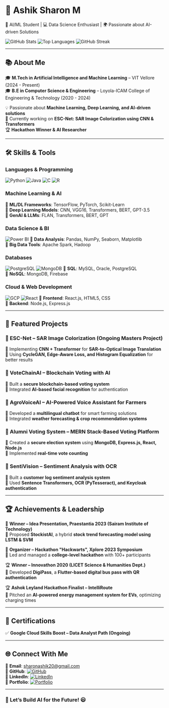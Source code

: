 # 📌 Ashik Sharon M
🚀 AI/ML Student | 💻 Data Science Enthusiast | 🌍 Passionate about AI-driven Solutions

![GitHub Stats](https://github-readme-stats.vercel.app/api?username=ashiksharonm&show_icons=true&theme=radical)
![Top Languages](https://github-readme-stats.vercel.app/api/top-langs/?username=ashiksharonm&layout=compact&theme=dark)
![GitHub Streak](https://github-readme-streak-stats.herokuapp.com/?user=ashiksharonm&theme=black-ice)

---

## 📚 About Me
🎓 **M.Tech in Artificial Intelligence and Machine Learning** – VIT Vellore (2024 - Present)  
🎓 **B.E in Computer Science & Engineering** – Loyola-ICAM College of Engineering & Technology (2020 - 2024)  

💡 Passionate about **Machine Learning, Deep Learning, and AI-driven solutions**  
🔬 Currently working on **ESC-Net: SAR Image Colorization using CNN & Transformers**  
🏆 **Hackathon Winner & AI Researcher**  

---

## 🛠 Skills & Tools

### Languages & Programming
![Python](https://img.shields.io/badge/Python-3776AB?style=for-the-badge&logo=python&logoColor=white)
![Java](https://img.shields.io/badge/Java-007396?style=for-the-badge&logo=java&logoColor=white)
![C](https://img.shields.io/badge/C-00599C?style=for-the-badge&logo=c&logoColor=white)
![R](https://img.shields.io/badge/R-276DC3?style=for-the-badge&logo=r&logoColor=white)

### Machine Learning & AI
🔹 **ML/DL Frameworks**: TensorFlow, PyTorch, Scikit-Learn  
🔹 **Deep Learning Models**: CNN, VGG16, Transformers, BERT, GPT-3.5  
🔹 **GenAI & LLMs**: FLAN, Transformers, BERT, GPT  

### Data Science & BI
![Power BI](https://img.shields.io/badge/Power%20BI-F2C811?style=for-the-badge&logo=powerbi&logoColor=black)
🔹 **Data Analysis**: Pandas, NumPy, Seaborn, Matplotlib  
🔹 **Big Data Tools**: Apache Spark, Hadoop  

### Databases
![PostgreSQL](https://img.shields.io/badge/PostgreSQL-316192?style=for-the-badge&logo=postgresql&logoColor=white)
![MongoDB](https://img.shields.io/badge/MongoDB-4EA94B?style=for-the-badge&logo=mongodb&logoColor=white)
🔹 **SQL**: MySQL, Oracle, PostgreSQL  
🔹 **NoSQL**: MongoDB, Firebase  

### Cloud & Web Development
![GCP](https://img.shields.io/badge/GCP-4285F4?style=for-the-badge&logo=googlecloud&logoColor=white)
![React](https://img.shields.io/badge/React-20232A?style=for-the-badge&logo=react&logoColor=61DAFB)
🔹 **Frontend**: React.js, HTML5, CSS  
🔹 **Backend**: Node.js, Express.js  

---

## 🚀 Featured Projects

### 🔹 ESC-Net – SAR Image Colorization (Ongoing Masters Project)
📌 Implementing **CNN + Transformer** for **SAR-to-Optical Image Translation**  
📌 Using **CycleGAN, Edge-Aware Loss, and Histogram Equalization** for better results  

### 🔹 VoteChainAI – Blockchain Voting with AI
📌 Built a **secure blockchain-based voting system**  
📌 Integrated **AI-based facial recognition** for authentication  

### 🔹 AgroVoiceAI – AI-Powered Voice Assistant for Farmers
📌 Developed a **multilingual chatbot** for smart farming solutions  
📌 Integrated **weather forecasting & crop recommendation systems**  

### 🔹 Alumni Voting System – MERN Stack-Based Voting Platform
📌 Created a **secure election system** using **MongoDB, Express.js, React, Node.js**  
📌 Implemented **real-time vote counting**  

### 🔹 SentiVision – Sentiment Analysis with OCR
📌 Built a **customer log sentiment analysis system**  
📌 Used **Sentence Transformers, OCR (PyTesseract), and Keycloak authentication**  

---

## 🏆 Achievements & Leadership

🏅 **Winner – Idea Presentation, Praestantia 2023 (Sairam Institute of Technology)**  
📌 Proposed **StockistAI**, a hybrid **stock trend forecasting model using LSTM & SVM**  

📌 **Organizer – Hackathon "Hackwarts", Xplore 2023 Symposium**  
🎯 Led and managed a **college-level hackathon** with 100+ participants  

🏆 **Winner – Innovathon 2020 (LICET Science & Humanities Dept.)**  
📌 Developed **DigiPass**, a **Flutter-based digital bus pass with QR authentication**  

🏆 **Ashok Leyland Hackathon Finalist – IntelliRoute**  
📌 Pitched an **AI-powered energy management system for EVs**, optimizing charging times  

---

## 📜 Certifications
✅ **Google Cloud Skills Boost – Data Analyst Path (Ongoing)**  

---

## 🌐 Connect With Me
📧 **Email**: sharonashik20@gmail.com  
📌 **GitHub**: [![GitHub](https://img.shields.io/badge/GitHub-Profile-black?logo=github)](https://github.com/ashiksharonm)  
📌 **LinkedIn**: [![LinkedIn](https://img.shields.io/badge/LinkedIn-Connect-blue?logo=linkedin)](https://linkedin.com/in/ashik-sharon-6757011b3/)  
📌 **Portfolio**: [![Portfolio](https://img.shields.io/badge/Portfolio-Visit-green)](https://your-portfolio.com)  

---

### 🚀 **Let’s Build AI for the Future!** 😃
